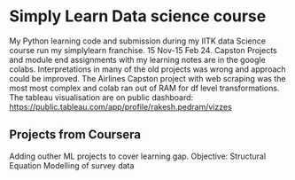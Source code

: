 # Simply Learn Data science course
My Python learning code and submission during my IITK data Science course run my simplylearn franchise. 15 Nov-15 Feb 24.
Capston Projects and module end assignments with my learning notes are in the google colabs.
Interpretations in many of the old projects was wrong and approach could be improved.
The Airlines Capston project with web scraping was the most most complex and colab ran out of RAM for df  level transformations.
The tableau visualisation are on public dashboard: https://public.tableau.com/app/profile/rakesh.pedram/vizzes
## Projects from Coursera
Adding outher ML projects to cover learning gap.
Objective: Structural Equation Modelling of survey data 
